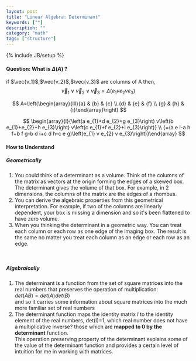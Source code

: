 ```yaml
---
layout: post
title: "Linear Algebra: Determinant"
keywords: [""]
description: ""
category: "math"
tags: ["structure"]
---
```

{% include JB/setup %}

#### Question: What is $\Delta (A)$ ? 
if $\vec{v_1}$,$\vec{v_2}$,$\vec{v_3}$ are columns of A then,
$$
\vec{v}_{1} \vee \vec{v}_{2} \vee \vec{v}_{3}=\Delta\left(e_{1} v e_{2} v
e_{3}\right)
$$

$$
A=\left(\begin{array}{lll}{a} & {b} & {c} \\ {d} & {e} & {f} \\ {g} & {h} &
{i}\end{array}\right)
$$

$$
\begin{array}{l}{\left(a e_{1}+d e_{2}+g e_{3}\right) v\left(b e_{1}+e_{2}+h
e_{3}\right) v\left(c e_{1}+f e_{2}+i e_{3}\right)} \\ {=(a e i-a h f+b f g-b d
i+c d h-c e g)\left(e_{1} v e_{2} v e_{3}\right)}\end{array}
$$

#### How to Understand
##### Geometrically
1. You could think of a determinant as a volume. Think of the columns of the matrix
as vectors at the origin forming the edges of a skewed box. The determinant
gives the volume of that box. For example, in 2 dimensions, the columns of the
matrix are the edges of a rhombus.
2. You can derive the algebraic properties from this geometrical interpretation.
   For example, if two of the columns are linearly dependent, your box is
   missing a dimension and so it's been flattened to have zero volume.
3. When you thinking the determinant in a geometric way. You can treat each
   column or each row as one edge of the imaging box. The result is the same no
   matter you treat each column as an edge or each row as an edge.
<br />

  
##### Algebraically

1. The determinant is a function from the set of square matrices into the real
   numbers that preserves the operation of multiplication: <br />
  $det(AB)=det(A)det(B)$ <br />
  and so it carries some information about square matrices into the much more
  familiar set of real numbers
2. The determinant function maps the identity matrix *I* to the identity element
   of the real numbers, det(I)=1, which real number does not have a
   multiplicative inverse? those which are **mapped to 0 by the determinant**
   function. <br />
   This operation preserving property of the determinant explains some of the
   value of the determinant function and provides a certain level of intuition
   for me in working with matrices.



